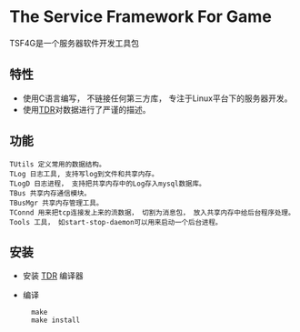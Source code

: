 The Service Framework For Game
==============================
TSF4G是一个服务器软件开发工具包

特性
----
- 使用C语言编写， 不链接任何第三方库， 专注于Linux平台下的服务器开发。
- 使用[TDR](http://github.com/randyliu/TDR)对数据进行了严谨的描述。
	

功能
----
	TUtils 定义常用的数据结构。
	TLog 日志工具, 支持写log到文件和共享内存。
	TLogD 日志进程， 支持把共享内存中的Log存入mysql数据库。
	TBus 共享内存通信模块。
	TBusMgr 共享内存管理工具。
	TConnd 用来把tcp连接发上来的流数据， 切割为消息包， 放入共享内存中给后台程序处理。
	Tools 工具， 如start-stop-daemon可以用来启动一个后台进程。
	
安装
----
- 安装 [TDR](http://github.com/randyliu/TDR) 编译器
- 编译

		make
		make install
